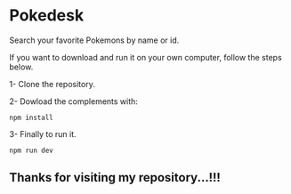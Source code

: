 # Pokedesk

Search your favorite Pokemons by name or id.

If you want to download and run it on your own computer, follow the steps below.

1- Clone the repository.

2- Dowload the complements with:

``` npm install ```

3- Finally to run it.

``` npm run dev ```

## Thanks for visiting my repository...!!!
